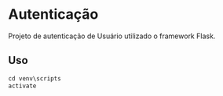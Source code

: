 # Autenticação

Projeto de autenticação de Usuário utilizado o framework Flask.


## Uso
```python
cd venv\scripts
activate
```
